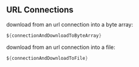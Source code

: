 ## URL Connections

download from an url connection into a byte array:

```java
${connectionAndDownloadToByteArray}
```

download from an url connection into a file:

```java
${connectionAndDownloadToFile}
```
